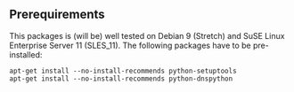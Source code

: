Prerequirements
---------------

This packages is (will be) well tested on Debian 9 (Stretch) and SuSE Linux Enterprise Server 11 (SLES_11). The following packages have to be pre-installed:

```
apt-get install --no-install-recommends python-setuptools
apt-get install --no-install-recommends python-dnspython
```
